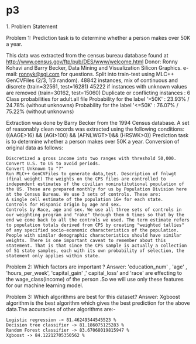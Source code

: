 # p3

1.​ Problem Statement

Problem 1: Prediction task is to determine whether a person makes over 50K a year.

This data was extracted from the census bureau database found at http://www.census.gov/ftp/pub/DES/www/welcome.html Donor: Ronny Kohavi and Barry Becker, Data Mining and Visualization Silicon Graphics. e-mail: ronnyk@sgi.com for questions. Split into train-test using MLC++ GenCVFiles (2/3, 1/3 random). 48842 instances, mix of continuous and discrete (train=32561, test=16281) 45222 if instances with unknown values are removed (train=30162, test=15060) Duplicate or conflicting instances : 6 Class probabilities for adult.all file Probability for the label '>50K' : 23.93% / 24.78% (without unknowns) Probability for the label '<=50K' : 76.07% / 75.22% (without unknowns)

Extraction was done by Barry Becker from the 1994 Census database. A set of reasonably clean records was extracted using the following conditions: ((AAGE>16) && (AGI>100) && (AFNLWGT>1)&& (HRSWK>0)) Prediction task is to determine whether a person makes over 50K a year. Conversion of original data as follows:

    Discretized a gross income into two ranges with threshold 50,000.
    Convert U.S. to US to avoid periods.
    Convert Unknown to "?"
    Run MLC++ GenCVFiles to generate data,test. Description of fnlwgt (final weight) The weights on the CPS files are controlled to independent estimates of the civilian noninstitutional population of the US. These are prepared monthly for us by Population Division here at the Census Bureau. We use 3 sets of controls. These are:
    A single cell estimate of the population 16+ for each state.
    Controls for Hispanic Origin by age and sex.
    Controls by Race, age and sex. We use all three sets of controls in our weighting program and "rake" through them 6 times so that by the end we come back to all the controls we used. The term estimate refers to population totals derived from CPS by creating "weighted tallies" of any specified socio-economic characteristics of the population. People with similar demographic characteristics should have similar weights. There is one important caveat to remember about this statement. That is that since the CPS sample is actually a collection of 51 state samples, each with its own probability of selection, the statement only applies within state.

Problem 2: Which factors are important ?
Answer: 'education_num' , 'age' , 'hours_per_week', 'capital_gain' ,' capital_loss' and 'race' are effecting to the wage_class(income) of the person .So we will use only these features for our machine learning model.

Problem 3: Which algorithms are best for this dataset?
Answer: Xgboost algorithm is the best algorithm which gives the best prediction for the above data.The accuracies of other algorithms are:-

    Logistic regression -> 81.46249544545523 %
    Decision tree classifier -> 81.186075125283 %
    Random Forest classifier -> 83.67068019815947 %
    Xgboost -> 84.12212705350562 %
